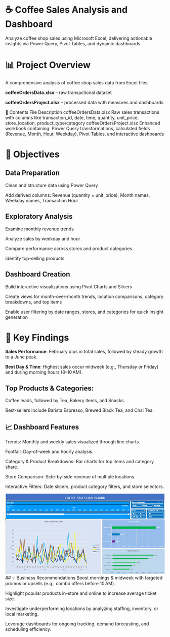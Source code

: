# ☕ Coffee Sales Analysis and Dashboard
Analyze coffee shop sales using Microsoft Excel, delivering actionable insights via Power Query, Pivot Tables, and dynamic dashboards.

# 📊 Project Overview
A comprehensive analysis of coffee shop sales data from Excel files:

**coffeeOrdersData.xlsx** – raw transactional dataset

**coffeeOrdersProject.xlsx** – processed data with measures and dashboards


🧩 Contents
File	Description
coffeeOrdersData.xlsx	Raw sales transactions with columns like transaction_id, date, time, quantity, unit_price, store_location, product_type/category
coffeeOrdersProject.xlsx	Enhanced workbook containing: Power Query transformations, calculated fields (Revenue, Month, Hour, Weekday), Pivot Tables, and interactive dashboards

# 🎯 Objectives
## Data Preparation

Clean and structure data using Power Query

Add derived columns: Revenue (quantity × unit_price), Month names, Weekday names, Transaction Hour

## Exploratory Analysis

Examine monthly revenue trends

Analyze sales by weekday and hour

Compare performance across stores and product categories

Identify top-selling products

## Dashboard Creation

Build interactive visualizations using Pivot Charts and Slicers

Create views for month-over-month trends, location comparisons, category breakdowns, and top items

Enable user filtering by date ranges, stores, and categories for quick insight generation

# 🧮 Key Findings
**Sales Performance**: February dips in total sales, followed by steady growth to a June peak.

**Best Day & Time**: Highest sales occur midweek (e.g., Thursday or Friday) and during morning hours (8–10 AM).

## Top Products & Categories:

Coffee leads, followed by Tea, Bakery items, and Snacks.

Best-sellers include Barista Espresso, Brewed Black Tea, and Chai Tea.

## 📈 Dashboard Features
Trends: Monthly and weekly sales visualized through line charts.

Footfall: Day-of-week and hourly analysis.

Category & Product Breakdowns: Bar charts for top items and category share.

Store Comparison: Side-by-side revenue of multiple locations.

Interactive Filters: Date slicers, product category filters, and store selectors.
<div ><img src="https://github.com/simonwairimu-hash/coffee_sales_excel-analysis/blob/main/Coffee%20sales.PNG"></div>
## 💡 Business Recommendations
Boost mornings & midweek with targeted promos or upsells (e.g., combo offers before 10 AM).

Highlight popular products in-store and online to increase average ticket size.

Investigate underperforming locations by analyzing staffing, inventory, or local marketing.

Leverage dashboards for ongoing tracking, demand forecasting, and scheduling efficiency.

